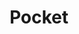 ---
blog: http://getpocket.com/blog/
facebook: https://facebook.com/pocket
github: pocket
logohandle: getpocket
sort: pocket
supertinyicon: pocket
title: Pocket
twitter: pocket
website: https://getpocket.com/
wikipedia: https://en.wikipedia.org/wiki/Pocket_(service)
---